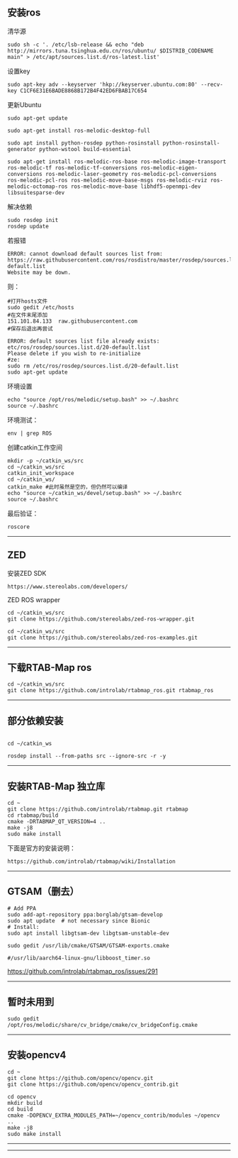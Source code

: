 ## 安装ros


清华源
```
sudo sh -c '. /etc/lsb-release && echo "deb http://mirrors.tuna.tsinghua.edu.cn/ros/ubuntu/ $DISTRIB_CODENAME main" > /etc/apt/sources.list.d/ros-latest.list'
```

设置key
```
sudo apt-key adv --keyserver 'hkp://keyserver.ubuntu.com:80' --recv-key C1CF6E31E6BADE8868B172B4F42ED6FBAB17C654
```

更新Ubuntu
```
sudo apt-get update
```


```
sudo apt-get install ros-melodic-desktop-full

sudo apt install python-rosdep python-rosinstall python-rosinstall-generator python-wstool build-essential

sudo apt-get install ros-melodic-ros-base ros-melodic-image-transport ros-melodic-tf ros-melodic-tf-conversions ros-melodic-eigen-conversions ros-melodic-laser-geometry ros-melodic-pcl-conversions ros-melodic-pcl-ros ros-melodic-move-base-msgs ros-melodic-rviz ros-melodic-octomap-ros ros-melodic-move-base libhdf5-openmpi-dev libsuitesparse-dev
```

解决依赖
```
sudo rosdep init
rosdep update
```

若报错
```
ERROR: cannot download default sources list from:
https://raw.githubusercontent.com/ros/rosdistro/master/rosdep/sources.list.d/20-default.list
Website may be down.
```
则：
```
#打开hosts文件
sudo gedit /etc/hosts
#在文件末尾添加
151.101.84.133  raw.githubusercontent.com
#保存后退出再尝试
```

```
ERROR: default sources list file already exists:
etc/ros/rosdep/sources.list.d/20-default.list
Please delete if you wish to re-initialize
#ze:
sudo rm /etc/ros/rosdep/sources.list.d/20-default.list
sudo apt-get update
```

环境设置
```
echo "source /opt/ros/melodic/setup.bash" >> ~/.bashrc
source ~/.bashrc
```

环境测试：
```
env | grep ROS
```

创建catkin工作空间
```
mkdir -p ~/catkin_ws/src
cd ~/catkin_ws/src
catkin_init_workspace
cd ~/catkin_ws/
catkin_make #此时虽然是空的，但仍然可以编译
echo "source ~/catkin_ws/devel/setup.bash" >> ~/.bashrc
source ~/.bashrc

```

最后验证：
```
roscore
```
---

## ZED

安装ZED SDK
```
https://www.stereolabs.com/developers/
```

ZED ROS wrapper
```
cd ~/catkin_ws/src
git clone https://github.com/stereolabs/zed-ros-wrapper.git
```

```
cd ~/catkin_ws/src
git clone https://github.com/stereolabs/zed-ros-examples.git
```

---


## 下载RTAB-Map ros

```
cd ~/catkin_ws/src
git clone https://github.com/introlab/rtabmap_ros.git rtabmap_ros
```

---

## 部分依赖安装

```

cd ~/catkin_ws

rosdep install --from-paths src --ignore-src -r -y

```

---

## 安装RTAB-Map 独立库

```
cd ~
git clone https://github.com/introlab/rtabmap.git rtabmap
cd rtabmap/build
cmake -DRTABMAP_QT_VERSION=4 ..
make -j8
sudo make install
```

下面是官方的安装说明：
```
https://github.com/introlab/rtabmap/wiki/Installation
```
---

## GTSAM（删去）

```
# Add PPA
sudo add-apt-repository ppa:borglab/gtsam-develop
sudo apt update  # not necessary since Bionic
# Install:
sudo apt install libgtsam-dev libgtsam-unstable-dev
```

```
sudo gedit /usr/lib/cmake/GTSAM/GTSAM-exports.cmake

#/usr/lib/aarch64-linux-gnu/libboost_timer.so
```
https://github.com/introlab/rtabmap_ros/issues/291

---

## 暂时未用到

```
sudo gedit /opt/ros/melodic/share/cv_bridge/cmake/cv_bridgeConfig.cmake
```

---

## 安装opencv4

```
cd ~
git clone https://github.com/opencv/opencv.git
git clone https://github.com/opencv/opencv_contrib.git
```
```
cd opencv
mkdir build
cd build
cmake -DOPENCV_EXTRA_MODULES_PATH=~/opencv_contrib/modules ~/opencv  ..
make -j8
sudo make install

```
---




---